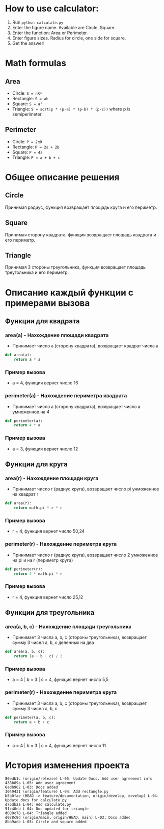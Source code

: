 
# How to use calculator:
1. Run `python calculate.py`
2. Enter the figure name. Available are Circle, Square.
3. Enter the function: Area or Perimeter.
4. Enter figure sizes. Radius for circle, one side for square.
5. Get the answer!

# Math formulas
## Area
- Circle: `S = πR²`
- Rectangle: `S = ab`
- Square: `S = a²`
- Triangle: `S = sqrt(p * (p-a) * (p-b) * (p-c))` where p is semiperimeter

## Perimeter
- Circle: `P = 2πR`
- Rectangle: `P = 2a + 2b`
- Square: `P = 4a`
- Triangle: `P = a + b + c`

# Общее описание решения 
## Circle
Принимая радиус, функция возвращает площадь круга и его периметр.
## Square
Принимая сторону квадрата, функция возвращает площадь квадрата и его периметр.
## Triangle 
Принимая 3 стороны треугольника, функция возвращает площадь треугольника и его периметр.

# Описание каждый функции с примерами вызова
## Функции для квадрата
### area(a) - Нахождение площади квадрата
- Принимает число a (сторону квадрата), возвращает квадрат числа a
```python
def area(a):  
    return a * a   
```
### Пример вызова 
- a = 4, функция вернет число 16

### perimeter(a) - Нахождение периметра квадрата
- Принимает число a (сторону квадрата), возвращает число a умноженное на 4
```python
def perimeter(a):  
    return 4 * a   
```

### Пример вызова 
- a = 3, функция вернет число 12

## Функции для круга
### area(r) - Нахождение площади круга
- Принимает число r (радиус круга), возвращает число pi унможенное на квадрат r
```python
def area(r): 
    return math.pi * r * r
```
### Пример вызова
- r = 4, функция вернет число 50,24

### perimeter(r) - Нахождение периметра круга
- Принимает число r (радиус круга), возвращает число 2 умноженное на pi и на r (периметр круга)
```python
def perimeter(r): 
    return 2 * math.pi * r   
```
### Пример вызова
- r = 4, функция вернет число 25,12

## Функции для треугольника
### area(a, b, c) - Нахождение площади треугольника
- Принимает 3 числа a, b, c (стороны треугольника), возвращает сумму 3 чисел a, b, c деленных на два
```python
def area(a, b, c):
    return (a + b + c) / 2
```
### Пример вызова
- a = 4 | b = 3 | c = 4, функция вернет число 5,5

### perimeter(r) - Нахождение периметра круга
- Принимает 3 числа a, b, c (стороны треугольника), возвращает сумму 3 чисел a, b, c
```python
def perimeter(a, b, c):
    return a + b + c 
```
### Пример вызова
- a = 4 | b = 3 | c = 4, функция вернет число 11

# История изменения проекта 

``` git
86edb1c (origin/release) L-05: Update Docs. Add user agreement info
438b89a L-05: Add user agreement
6adb962 L-03: Docs added
3049431 (origin/feature) L-04: Add rectangle.py
b5b0fae (HEAD -> feature/documentation, origin/develop, develop) L-04: Update docs for calculate.py
d76db2a L-04: Add calculate.py
51c40eb L-04: Doc updated for triangle
d080c78 L-04: Triangle added
d078c8d (origin/main, origin/HEAD, main) L-03: Docs added
8ba9aeb L-03: Circle and square added

```
